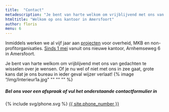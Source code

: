 ```yaml
---
title:  "Contact"
metadescription: "Je bent van harte welkom om vrijblijvend met ons van gedachten te wisselen"
htmltitle: "Welkom op ons kantoor in Amersfoort"
author: floris
menu: 6
---
```


Inmiddels werken we al vijf jaar aan <a href="/cases">projecten</a> voor overheid, MKB en non-profitorganisaties. <a href="/verhuizing">Sinds 1 mei</a> vanuit ons nieuwe kantoor, Arnhemseweg 6 in Amersfoort.

Je bent van harte welkom om vrijblijvend met ons van gedachten te wisselen over je wensen. Of je nu wel of niet met ons in zee gaat, grote kans dat je ons bureau in ieder geval wijzer verlaat!
{% image “/img/Interieur1a.jpg" "" "" "" %}
<div class="call-to-action">
  <h5 class="cta-text">Bel ons voor een afspraak of vul het onderstaande contactformulier in</h5>
  <div class="number"><span>{% include svg/phone.svg %} <a href="tel:{{ site.phone_number }}">{{ site.phone_number }}</a></span></div>
</div>
